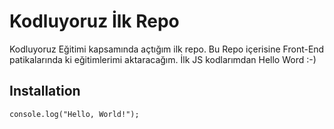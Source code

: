 # Kodluyoruz İlk Repo
Kodluyoruz Eğitimi kapsamında açtığım ilk repo. Bu Repo içerisine Front-End patikalarında ki eğitimlerimi aktaracağım.
İlk JS kodlarımdan Hello Word :-)

## Installation

`console.log("Hello, World!");`